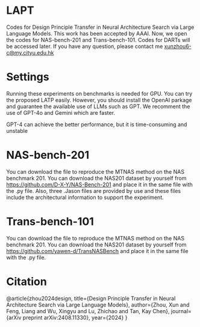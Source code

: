 # LAPT
Codes for Design Principle Transfer in Neural Architecture Search via Large Language Models. This work has been accepted by AAAI.
Now, we open the codes for NAS-bench-201 and Trans-bench-101. Codes for DARTs will be accessed later. If you have any question, please contact me xunzhou6-c@my.cityu.edu.hk

# Settings
Running these experiments on benchmarks is needed for GPU. You can try the proposed LATP easily. However, you should install the OpenAI parkage and guarantee the available use of LLMs such as GPT.
We recomment the use of GPT-4o and Gemini which are faster.

GPT-4 can achieve the better performance, but it is time-consuming and unstable

# NAS-bench-201
You can download the file to reproduce the MTNAS method on the NAS benchmark 201. You can download the NAS201 dataset by yourself from https://github.com/D-X-Y/NAS-Bench-201 and place it in the same file with the .py file. Also, three .Jason files are provided by use and these files include the architectural information to support the experiment.

# Trans-bench-101
You can download the file to reproduce the MTNAS method on the NAS benchmark 201. You can download the NAS201 dataset by yourself from https://github.com/yawen-d/TransNASBench and place it in the same file with the .py file.

# Citation
@article{zhou2024design,
  title={Design Principle Transfer in Neural Architecture Search via Large Language Models},
  author={Zhou, Xun and Feng, Liang and Wu, Xingyu and Lu, Zhichao and Tan, Kay Chen},
  journal={arXiv preprint arXiv:2408.11330},
  year={2024}
}
